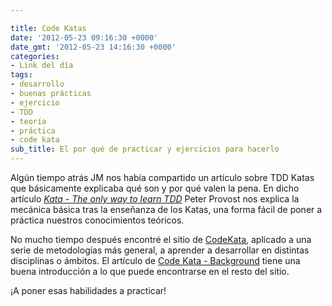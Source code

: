 ```yaml
---

title: Code Katas
date: '2012-05-23 09:16:30 +0000'
date_gmt: '2012-05-23 14:16:30 +0000'
categories:
- Link del día
tags:
- desarrollo
- buenas prácticas
- ejercicio
- TDD
- teoría
- práctica
- code kata
sub_title: El por qué de practicar y ejercicios para hacerlo
---
```


Algún tiempo atrás JM nos había compartido un artículo sobre TDD Katas que básicamente explicaba qué son y por qué valen la pena. En dicho artículo [_Kata - The only way to learn TDD_](http://www.peterprovost.org//blog/2012/05/02/kata-the-only-way-to-learn-tdd/) Peter Provost nos explica la mecánica básica tras la enseñanza de los Katas, una forma fácil de poner a práctica nuestros conocimientos teóricos.

No mucho tiempo después encontré el sitio de [CodeKata](http://codekata.pragprog.com/), aplicado a una serie de metodologías más general, a aprender a desarrollar en distintas disciplinas o ámbitos. El artículo de [Code Kata - Background](http://codekata.pragprog.com/2007/01/code_kata_backg.html) tiene una buena introducción a lo que puede encontrarse en el resto del sitio.

¡A poner esas habilidades a practicar!
